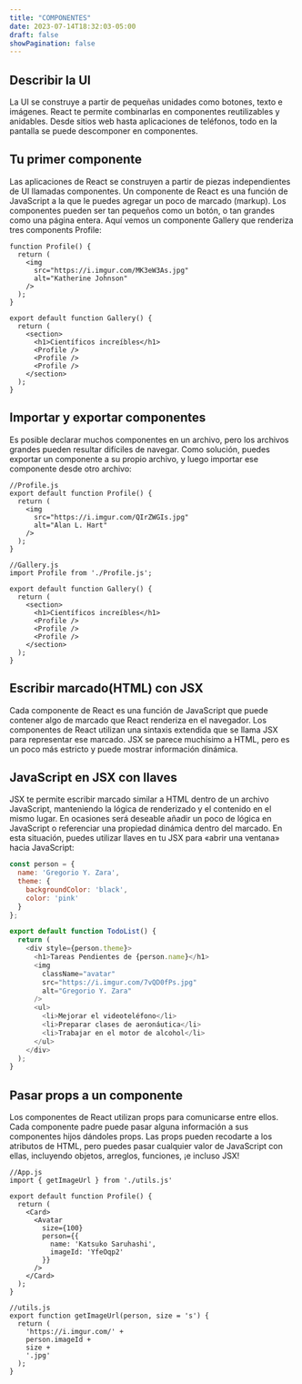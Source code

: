 ```yaml
---
title: "COMPONENTES"
date: 2023-07-14T18:32:03-05:00
draft: false
showPagination: false
---
```

## Describir la UI 
La UI se construye a partir de pequeñas unidades como botones, texto e imágenes. React te permite combinarlas en componentes reutilizables y anidables. Desde sitios web hasta aplicaciones de teléfonos, todo en la pantalla se puede descomponer en componentes.
## Tu primer componente 
Las aplicaciones de React se construyen a partir de piezas independientes de UI llamadas componentes. Un componente de React es una función de JavaScript a la que le puedes agregar un poco de marcado (markup). Los componentes pueden ser tan pequeños como un botón, o tan grandes como una página entera. Aquí vemos un componente Gallery que renderiza tres components Profile:
```JS
function Profile() {
  return (
    <img
      src="https://i.imgur.com/MK3eW3As.jpg"
      alt="Katherine Johnson"
    />
  );
}

export default function Gallery() {
  return (
    <section>
      <h1>Científicos increíbles</h1>
      <Profile />
      <Profile />
      <Profile />
    </section>
  );
}
```
## Importar y exportar componentes
Es posible declarar muchos componentes en un archivo, pero los archivos grandes pueden resultar difíciles de navegar. Como solución, puedes exportar un componente a su propio archivo, y luego importar ese componente desde otro archivo:

```JS
//Profile.js
export default function Profile() {
  return (
    <img
      src="https://i.imgur.com/QIrZWGIs.jpg"
      alt="Alan L. Hart"
    />
  );
}
```
```JS
//Gallery.js
import Profile from './Profile.js';

export default function Gallery() {
  return (
    <section>
      <h1>Científicos increíbles</h1>
      <Profile />
      <Profile />
      <Profile />
    </section>
  );
}

```

## Escribir marcado(HTML) con JSX
Cada componente de React es una función de JavaScript que puede contener algo de marcado que React renderiza en el navegador. Los componentes de React utilizan una sintaxis extendida que se llama JSX para representar ese marcado. JSX se parece muchísimo a HTML, pero es un poco más estricto y puede mostrar información dinámica.

## JavaScript en JSX con llaves
JSX te permite escribir marcado similar a HTML dentro de un archivo JavaScript, manteniendo la lógica de renderizado y el contenido en el mismo lugar. En ocasiones será deseable añadir un poco de lógica en JavaScript o referenciar una propiedad dinámica dentro del marcado. En esta situación, puedes utilizar llaves en tu JSX para «abrir una ventana» hacia JavaScript:
```js
const person = {
  name: 'Gregorio Y. Zara',
  theme: {
    backgroundColor: 'black',
    color: 'pink'
  }
};

export default function TodoList() {
  return (
    <div style={person.theme}>
      <h1>Tareas Pendientes de {person.name}</h1>
      <img
        className="avatar"
        src="https://i.imgur.com/7vQD0fPs.jpg"
        alt="Gregorio Y. Zara"
      />
      <ul>
        <li>Mejorar el videoteléfono</li>
        <li>Preparar clases de aeronáutica</li>
        <li>Trabajar en el motor de alcohol</li>
      </ul>
    </div>
  );
}
```
## Pasar props a un componente 
Los componentes de React utilizan props para comunicarse entre ellos. Cada componente padre puede pasar alguna información a sus componentes hijos dándoles props. Las props pueden recodarte a los atributos de HTML, pero puedes pasar cualquier valor de JavaScript con ellas, incluyendo objetos, arreglos, funciones, ¡e incluso JSX!
```JS
//App.js
import { getImageUrl } from './utils.js'

export default function Profile() {
  return (
    <Card>
      <Avatar
        size={100}
        person={{
          name: 'Katsuko Saruhashi',
          imageId: 'YfeOqp2'
        }}
      />
    </Card>
  );
}
```
```JS
//utils.js
export function getImageUrl(person, size = 's') {
  return (
    'https://i.imgur.com/' +
    person.imageId +
    size +
    '.jpg'
  );
}
```
